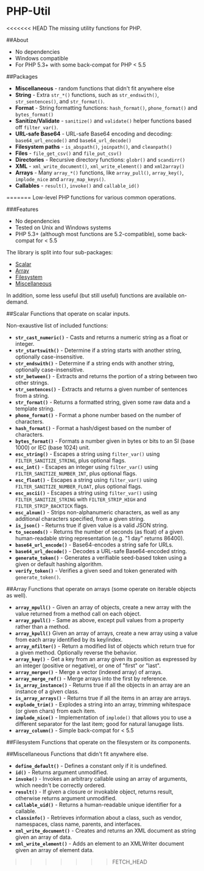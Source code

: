 PHP-Util
========

<<<<<<< HEAD
The missing utility functions for PHP.

##About
 * No dependencies
 * Windows compatible
 * For PHP 5.3+ with some back-compat for PHP < 5.5
 
##Packages
 * **Miscellaneous** - random functions that didn't fit anywhere else
 * **String** - Extra `str_*()` functions, such as `str_endswith()`, `str_sentences()`, and `str_format()`.
 * **Format** - String formatting functions: `hash_format()`, `phone_format()` and `bytes_format()`
 * **Sanitize/Validate** - `sanitize()` and `validate()` helper functions based off `filter_var()`.
 * **URL-safe Base64** - URL-safe Base64 encoding and decoding: `base64_url_encode()` and `base64_url_decode()`
 * **Filesystem paths** - `is_abspath()`, `joinpath()`, and `cleanpath()`
 * **Files** - `file_get_csv()` and `file_put_csv()`
 * **Directories** - Recursive directory functions: `globr()` and `scandirr()`
 * **XML** - `xml_write_document()`, `xml_write_element()` and `xml2array()`
 * **Arrays** - Many `array_*()` functions, like `array_pull()`, `array_key()`, `implode_nice` and `array_map_keys()`.
 * **Callables** - `result()`, `invoke()` and `callable_id()`

=======
Low-level PHP functions for various common operations.

###Features
 * No dependencies
 * Tested on Unix and Windows systems
 * PHP 5.3+ (although most functions are 5.2-compatible), some back-compat for < 5.5

The library is split into four sub-packages:
 * [Scalar](#scalar)
 * [Array](#array)
 * [Filesystem](#filesystem)
 * [Miscellaneous](#miscellaneous)

In addition, some less useful (but still useful) functions are available on-demand.

##Scalar
Functions that operate on scalar inputs.

Non-exaustive list of included functions:
 * **`str_cast_numeric()`** - Casts and returns a numeric string as a float or integer.
 * **`str_startswith()`** - Determine if a string starts with another string, optionally case-insensitive.
 * **`str_endswith()`** - Determine if a string ends with another string, optionally case-insensitive.
 * **`str_between()`** - Extracts and returns the portion of a string between two other strings.
 * **`str_sentences()`** - Extracts and returns a given number of sentences from a string.
 * **`str_format()`** - Returns a formatted string, given some raw data and a template string.
 * **`phone_format()`** - Format a phone number based on the number of characters.
 * **`hash_format()`** - Format a hash/digest based on the number of characters.
 * **`bytes_format()`** - Formats a number given in bytes or bits to an SI (base 1000) or IEC (base 1024) unit.
 * **`esc_string()`** - Escapes a string using `filter_var()` using `FILTER_SANITIZE_STRING`, plus optional flags.
 * **`esc_int()`** - Escapes an integer using `filter_var()` using `FILTER_SANITIZE_NUMBER_INT`, plus optional flags.
 * **`esc_float()`** - Escapes a string using `filter_var()` using `FILTER_SANITIZE_NUMBER_FLOAT`, plus optional flags.
 * **`esc_ascii()`** - Escapes a string using `filter_var()` using `FILTER_SANITIZE_STRING` with `FILTER_STRIP_HIGH` and `FILTER_STRIP_BACKTICK` flags.
 * **`esc_alnum()`** - Strips non-alphanumeric characters, as well as any additional characters specified, from a given string.
 * **`is_json()`** - Returns true if given value is a valid JSON string.
 * **`to_seconds()`** - Returns the number of seconds (as float) of a given human-readable string representation (e.g. "1 day" returns 86400).
 * **`base64_url_encode()`** - Base64-encodes a string safe for URLs.
 * **`base64_url_decode()`** - Decodes a URL-safe Base64-encoded string.
 * **`generate_token()`** - Generates a verifiable seed-based token using a given or default hashing algorithm.
 * **`verify_token()`** - Verifies a given seed and token generated with `generate_token()`.

##Array
Functions that operate on arrays (some operate on iterable objects as well).

 * **`array_mpull()`** - Given an array of objects, create a new array with the value returned from a method call on each object.
 * **`array_ppull()`** - Same as above, except pull values from a property rather than a method.
 * **`array_kpull()`** Given an array of arrays, create a new array using a value from each array identified by its key/index.
 * **`array_mfilter()`** - Return a modified list of objects which return true for a given method. Optionally reverse the behavior.
 * **`array_key()`** - Get a key from an array given its position as expressed by an integer (positive or negative), or one of "first" or "last".
 * **`array_mergev()`** - Merge a vector (indexed array) of arrays.
 * **`array_merge_ref()`** - Merge arrays into the first by reference.
 * **`is_array_instance()`** - Returns true if all the objects in an array are an instance of a given class.
 * **`is_array_arrays()`** - Returns true if all the items in an array are arrays.
 * **`explode_trim()`** - Explodes a string into an array, trimming whitespace (or given chars) from each item.
 * **`implode_nice()`** - Implementation of `implode()` that allows you to use a different separator for the last item; good for natural lanugage lists.
 * **`array_column()`** - Simple back-compat for < 5.5


##Filesystem
Functions that operate on the filesystem or its components.


##Miscellaneous
Functions that didn't fit anywhere else.

 * **`define_default()`** - Defines a constant only if it is undefined.
 * **`id()`** - Returns argument unmodified.
 * **`invoke()`** - Invokes an arbitrary callable using an array of arguments, which needn't be correctly ordered.
 * **`result()`** - If given a closure or invokable object, returns result, otherwise returns argument unmodified.
 * **`callable_uid()`** - Returns a human-readable unique identifier for a callable.
  * **`classinfo()`** - Retrieves information about a class, such as vendor, namespaces, class name, parents, and interfaces.
 * **`xml_write_document()`** - Creates and returns an XML document as string given an array of data.
 * **`xml_write_element()`** - Adds an element to an XMLWriter document given an array of element data.
>>>>>>> FETCH_HEAD
